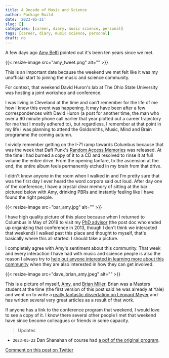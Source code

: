```yaml
---
title: A Decade of Music and Science
author: Package Build
date: '2023-05-21'
slug: []
categories: [career, diary, music science, personal]
tags: [career, diary, music science, personal]
draft: no
---
```


A few days ago [Amy Belfi](https://twitter.com/amy_belfi/status/1659725273972056064) pointed out it's been ten years since we met.

{{< resize-image src="amy_tweet.png" alt="" >}}

This is an important date because the weekend we met felt like it was my unofficial start to joining the music and science community.

For context, that weekend David Huron's lab at The Ohio State University was hosting a joint workshop and conference.

I was living in Cleveland at the time and can't remember for the life of me how I knew this event was happening.
It may have been after a few correspondences with David Huron (a post for another time, the man who over a 90 minute phone call earlier that year plotted out a career trajectory for me that I mostly adhered to), but regardless, I remember at that point in my life I was planning to attend the Goldsmiths, Music, Mind and Brain programme the coming autumn.

I vividly remember getting on the I-71 ramp towards Columbus because that was the week that Daft Punk's [Random Access Memories](https://en.wikipedia.org/wiki/Random_Access_Memories) was released.
At the time I had burned a copy of it to a CD and resolved to rinse it at full volume the entire drive.
From the opening fanfare, to the ascension at the end, the entire album feels permanently etched in my brain from that drive. 

I didn't know anyone in the room when I walked in and I'm pretty sure that was the first day I ever heard the word corpora said out loud.
After day one of the conference, I have a crystal clear memory of sitting at the bar pictured below with Amy, drinking PBRs and instantly feeling like I have found the right people.

{{< resize-image src="bar_amy.jpg" alt="" >}}

I have high quality picture of this place because when I returned to Columbus in May of 2019 to visit my [PhD advisor](https://www.music.northwestern.edu/faculty/profile/daniel-shanahan) (the post doc who ended up organizing that conference in 2013, though I don't think we interacted that weekend) I walked past this place and thought to myself, that's basically where this all started.
I should take a picture.

I completely agree with Amy's sentiment about this community.
That week and every interaction I have had with music and science people is also the reason I always try to [help out anyone interested in learning more about this community](https://davidjohnbaker.rbind.io/service/) when they are also interested in how they can get involved.

{{< resize-image src="dave_brian_amy.jpeg" alt="" >}}

This is a picture of myself,  [Amy](https://twitter.com/amy_belfi), and [Brian Miller](https://twitter.com/bmill42).
Brian was a Masters student at the time (the first version of this post said he was already at Yale) and went on to write a [really fantastic dissertation on Leonard Meyer](https://bmill42.github.io/research/) and has written several very great articles as a result of that work.

If anyone has a link to the conference program that weekend, I would love to see a copy of it.
I know there several other people I met that weekend have since become colleagues or friends in some capacity. 

> Updates 

* `2023-05-22` Dan Shanahan of course had [a pdf of the original program](https://davidjohnbaker.rbind.io/ref/mmcosu.pdf).


[Comment on this post on Twitter](https://twitter.com/DavidJohnBaker/status/1660587870850109440)